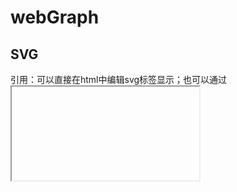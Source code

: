 # webGraph

## SVG

引用：可以直接在html中编辑svg标签显示；也可以通过<object><img><iframe> 等标签引入.svg文件。还可以通过js动态创建。

例子：

```html
<svg baseProfile="full" width="300" height="200" viewBox ="0 0 600 400>

  <rect width="100%" height="100%" fill="red" />

  <circle cx="150" cy="100" r="80" fill="green" />
                                               
  <ellipse cx="75" cy="75" rx="20" ry="5" stroke="red" fill="transparent" stroke-width="5"/>

  <line x1="10" x2="50" y1="110" y2="150" stroke="orange" fill="transparent" stroke-width="5"/>   
  <polyline points="60 110 65 120 70 115 75 130 80 125 85 140 90 135 95 150 100 145"
      stroke="orange" fill="transparent" stroke-width="5"/>

  <polygon points="50 160 55 180 70 180 60 190 65 205 50 195 35 205 40 190 30 180 45 180"
      stroke="green" fill="transparent" stroke-width="5"/>

  <path d="M20,230 Q40,205 50,230 T90,230" fill="none" stroke="blue" stroke-width="5"/>
	
  <text x="150" y="125" font-size="60" text-anchor="middle" fill="white">SVG</text>
```

viewBox ：可以控制绘制比例，例子中宽300高200，通过viewBox设定后以为该区域代表600X400,变相缩小了所有图形的1/2.

+ <rect> 中含义x：矩形左上角的x位置

  y：矩形左上角的y位置

  width：矩形的宽度

  height：矩形的高度

  rx：圆角的x方位的半径

  ry：圆角的y方位的半径
  
+ circle 中 r：圆的半径
	cx：圆心的x位置
	cy：圆心的y位置
	
+ ellipse 中rx：椭圆的x半径
	ry：椭圆的y半径
	cx：椭圆中心的x位置
	cy：椭圆中心的y位置
	
+ line 直线 中 x1：起点的x位置
	y1：起点的y位置
	x2：终点的x位置
	y2：终点的y位置
	
+ Polyline是一组连接在一起的直线，折线。

+ `polygon`和折线很像，它们都是由连接一组点集的直线构成。不同的是，`polygon`的路径在最后一个点处自动回到第一个点。

+ `path`中最常见的形状。

  - `fill`属性设置对象内部的颜色
  - `stroke`属性设置绘制对象的线条的颜色。
  - 属性`fill-opacity`控制填充色的不透明度，
  - 属性`stroke-opacity`控制描边的不透明度。
  - `stroke-linecap`属性的值有三种可能值：
    - `butt`用直边结束线段，它是常规做法，线段边界90度垂直于描边的方向、贯穿它的终点。
    - `square`的效果差不多，但是会稍微超出`实际路径`的范围，超出的大小由`stroke-width`控制。
    - `round`表示边框的终点是圆角，圆角的半径也是由`stroke-width`控制的。
  - `stroke-linejoin`属性，用来控制两条描边线段之间，用什么方式连接。
    - 取值miter，直角；round，圆角；bevel：切线
  - `stroke-dasharray`属性，将虚线类型应用在描边上，stroke-dasharray=‘’5，5‘’

## canvas

```html
<canvas id="tutorial" width="150" height="150"></canvas>

```

canvas会初始化宽度为300像素和高度为150像素。

```js
var canvas = document.getElementById('tutorial');
var ctx = canvas.getContext('2d');
```

[`fillRect(x, y, width, height)`](https://developer.mozilla.org/zh-CN/docs/Web/API/CanvasRenderingContext2D/fillRect)

绘制一个填充的矩形

[`strokeRect(x, y, width, height)`](https://developer.mozilla.org/zh-CN/docs/Web/API/CanvasRenderingContext2D/strokeRect)

绘制一个矩形的边框

[`clearRect(x, y, width, height)`](https://developer.mozilla.org/zh-CN/docs/Web/API/CanvasRenderingContext2D/clearRect)

清除指定矩形区域，让清除部分完全透明。

### 绘制路径

```
beginPath()
```

新建一条路径，生成之后，图形绘制命令被指向到路径上生成路径。

```
closePath()
```

闭合路径之后图形绘制命令又重新指向到上下文中。

```
stroke()
```

通过线条来绘制图形轮廓。不会自动闭合，描边

```
fill()
```

通过填充路径的内容区域生成实心的图形。会自动闭合填充

```js
//绘制三角行
ctx.beginPath();
    ctx.moveTo(75, 50); //起点
    ctx.lineTo(100, 75); //直线
    ctx.lineTo(100, 25);
    ctx.fill();//自动闭合
```

[`arc(x, y, radius, startAngle, endAngle, anticlockwise)`](https://developer.mozilla.org/zh-CN/docs/Web/API/CanvasRenderingContext2D/arc)

画一个以（x,y）为圆心的以radius为半径的圆弧（圆），从startAngle开始到endAngle结束，按照anticlockwise给定的方向（默认为顺时针）来生成。

```
quadraticCurveTo(cp1x, cp1y, x, y)
```

绘制二次贝塞尔曲线，`cp1x,cp1y`为一个控制点，`x,y为`结束点。

```
bezierCurveTo(cp1x, cp1y, cp2x, cp2y, x, y)
```

绘制三次贝塞尔曲线，`cp1x,cp1y`为控制点一，`cp2x,cp2y`为控制点二，`x,y`为结束点。

## [线型 Line styles](https://developer.mozilla.org/zh-CN/docs/Web/API/Canvas_API/Tutorial/Applying_styles_and_colors#line_styles)

可以通过一系列属性来设置线的样式。

- [`lineWidth = value`](https://developer.mozilla.org/zh-CN/docs/Web/API/CanvasRenderingContext2D/lineWidth)

  设置线条宽度。

- [`lineCap = type`](https://developer.mozilla.org/zh-CN/docs/Web/API/CanvasRenderingContext2D/lineCap)

  设置线条末端样式。

- [`lineJoin = type`](https://developer.mozilla.org/zh-CN/docs/Web/API/CanvasRenderingContext2D/lineJoin)

  设定线条与线条间接合处的样式。

- [`miterLimit = value`](https://developer.mozilla.org/zh-CN/docs/Web/API/CanvasRenderingContext2D/miterLimit)

  限制当两条线相交时交接处最大长度；所谓交接处长度（斜接长度）是指线条交接处内角顶点到外角顶点的长度。

- [`getLineDash()`](https://developer.mozilla.org/zh-CN/docs/Web/API/CanvasRenderingContext2D/getLineDash)

  返回一个包含当前虚线样式，长度为非负偶数的数组。

- [`setLineDash(segments)`](https://developer.mozilla.org/zh-CN/docs/Web/API/CanvasRenderingContext2D/setLineDash)

  设置当前虚线样式。

- [`lineDashOffset = value`](https://developer.mozilla.org/zh-CN/docs/Web/API/CanvasRenderingContext2D/lineDashOffset)

  设置虚线样式的起始偏移量。

### 渐变

新建一个 `canvasGradient` 对象，并且赋给图形的 `fillStyle` 或 `strokeStyle` 属性。

- [`createLinearGradient(x1, y1, x2, y2)`](https://developer.mozilla.org/zh-CN/docs/Web/API/CanvasRenderingContext2D/createLinearGradient)

  createLinearGradient 方法接受 4 个参数，表示渐变的起点 (x1,y1) 与终点 (x2,y2)。

- [`createRadialGradient(x1, y1, r1, x2, y2, r2)`](https://developer.mozilla.org/zh-CN/docs/Web/API/CanvasRenderingContext2D/createRadialGradient)

  createRadialGradient 方法接受 6 个参数，前三个定义一个以 (x1,y1) 为原点，半径为 r1 的圆，后三个参数则定义另一个以 (x2,y2) 为原点，半径为 r2 的圆。

[`gradient.addColorStop(position, color)`](https://developer.mozilla.org/zh-CN/docs/Web/API/CanvasGradient/addColorStop)

addColorStop 方法接受 2 个参数，`position` 参数必须是一个 0.0 与 1.0 之间的数值，表示渐变中颜色所在的相对位置。例如，0.5 表示颜色会出现在正中间。`color` 参数必须是一个有效的 CSS 颜色值（如 #FFF， rgba(0,0,0,1)，等等）。

### 创建图形模板

[`createPattern(image, type)`](https://developer.mozilla.org/zh-CN/docs/Web/API/CanvasRenderingContext2D/createPattern)

该方法接受两个参数。Image 可以是一个 `Image` 对象的引用，或者另一个 canvas 对象。`Type` 必须是下面的字符串值之一：`repeat`，`repeat-x`，`repeat-y` 和 `no-repeat`。

## [阴影 Shadows](https://developer.mozilla.org/zh-CN/docs/Web/API/Canvas_API/Tutorial/Applying_styles_and_colors#阴影_shadows)

- [`shadowOffsetX = float`](https://developer.mozilla.org/zh-CN/docs/Web/API/CanvasRenderingContext2D/shadowOffsetX)

  `shadowOffsetX` 和 `shadowOffsetY `用来设定阴影在 X 和 Y 轴的延伸距离，它们是不受变换矩阵所影响的。负值表示阴影会往上或左延伸，正值则表示会往下或右延伸，它们默认都为 `0`。

- [`shadowOffsetY = float`](https://developer.mozilla.org/zh-CN/docs/Web/API/CanvasRenderingContext2D/shadowOffsetY)

  shadowOffsetX 和 `shadowOffsetY `用来设定阴影在 X 和 Y 轴的延伸距离，它们是不受变换矩阵所影响的。负值表示阴影会往上或左延伸，正值则表示会往下或右延伸，它们默认都为 `0`。

- [`shadowBlur = float`](https://developer.mozilla.org/zh-CN/docs/Web/API/CanvasRenderingContext2D/shadowBlur)

  shadowBlur 用于设定阴影的模糊程度，其数值并不跟像素数量挂钩，也不受变换矩阵的影响，默认为 `0`。

- [`shadowColor = color`](https://developer.mozilla.org/zh-CN/docs/Web/API/CanvasRenderingContext2D/shadowColor)

  shadowColor 是标准的 CSS 颜色值，用于设定阴影颜色效果，默认是全透明的黑色。

### fill mode

```
ctx.fill("evenodd");//
ctx.fill("nonezero");//默认
```

## 使用图片

**`drawImage(image, x, y)`**

其中 `image` 是 image 或者 canvas 对象，`x` 和 `y 是其在目标 canvas 里的起始坐标。`

[`drawImage(image, x, y, width, height)`](https://developer.mozilla.org/zh-CN/docs/Web/API/CanvasRenderingContext2D/drawImage)

这个方法多了2个参数：`width` 和 `height，`这两个参数用来控制 当向canvas画入时应该缩放的大小

[`drawImage(image, sx, sy, sWidth, sHeight, dx, dy, dWidth, dHeight)`](https://developer.mozilla.org/zh-CN/docs/Web/API/CanvasRenderingContext2D/drawImage)

第一个参数和其它的是相同的，都是一个图像或者另一个 canvas 的引用。其它8个参数最好是参照右边的图解，前4个是定义图像源的切片位置和大小，后4个则是定义切片的目标显示位置和大小。

# 变形

[`save()`](https://developer.mozilla.org/zh-CN/docs/Web/API/CanvasRenderingContext2D/save)

保存画布(canvas)的所有状态

[`restore()`](https://developer.mozilla.org/zh-CN/docs/Web/API/CanvasRenderingContext2D/restore)

save 和 restore 方法是用来保存和恢复 canvas 状态的，回到上一个状态

```
translate(x, y)
```

`translate `方法接受两个参数。x 是左右偏移量，y 是上下偏移量，如右图所示。

- `rotate(angle)`

  这个方法只接受一个参数：旋转的角度(angle)，它是顺时针方向的，以弧度为单位的值。

旋转的中心点始终是 canvas 的原点，如果要改变它，我们需要用到 `translate `方法。

```
scale(x, y)
```

`scale ` 方法可以缩放画布的水平和垂直的单位。两个参数都是实数，可以为负数，x 为水平缩放因子，y 为垂直缩放因子，如果比1小，会缩小图形， 如果比1大会放大图形。默认值为1， 为实际大小。

transform（a,b,c,d,e,f）合并上诉6种变形
